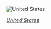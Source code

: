 
![United States](https://www.gstatic.com/prettyearth/assets/full/1259.jpg)

*[United States](https://www.google.com/maps/@36.904504,-111.401796,15z/data=!3m1!1e3)*
